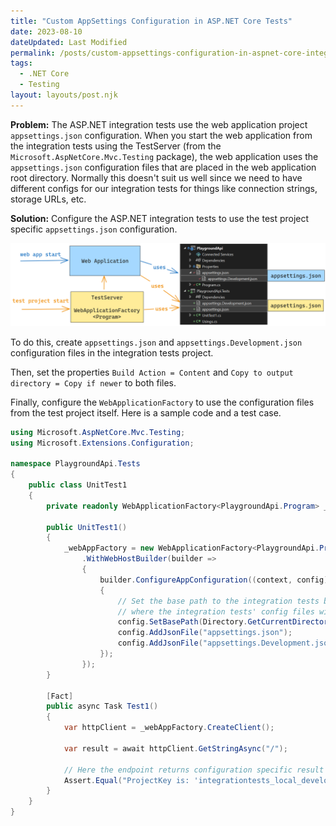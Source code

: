 ```yaml
---
title: "Custom AppSettings Configuration in ASP.NET Core Tests"
date: 2023-08-10
dateUpdated: Last Modified
permalink: /posts/custom-appsettings-configuration-in-aspnet-core-integration-tests/
tags:
  - .NET Core
  - Testing
layout: layouts/post.njk
---
```


**Problem:** The ASP.NET integration tests use the web application project `appsettings.json` configuration.
When you start the web application from the integration tests using the TestServer (from the `Microsoft.AspNetCore.Mvc.Testing` package), the web application uses the `appsettings.json` configuration files that are placed in the web application root directory. Normally this doesn't suit us well since we need to have different configs for our integration tests for things like connection strings, storage URLs, etc.

**Solution:** Configure the ASP.NET integration tests to use the test project specific `appsettings.json` configuration.

![](/img/2023-08-10-using-custom-appsettings-configuration-in-aspnet-core-integration-tests-with-testserver/testserver-appsettings-diagram.png)

To do this, create `appsettings.json` and `appsettings.Development.json` configuration files in the integration tests project.

Then, set the properties `Build Action = Content` and `Copy to output directory = Copy if newer` to both files.

Finally, configure the `WebApplicationFactory` to use the configuration files from the test project itself. Here is a sample code and a test case.

```cs
using Microsoft.AspNetCore.Mvc.Testing;
using Microsoft.Extensions.Configuration;

namespace PlaygroundApi.Tests
{
    public class UnitTest1
    {
        private readonly WebApplicationFactory<PlaygroundApi.Program> _webAppFactory;

        public UnitTest1()
        {
            _webAppFactory = new WebApplicationFactory<PlaygroundApi.Program>()
                .WithWebHostBuilder(builder =>
                {
                    builder.ConfigureAppConfiguration((context, config) =>
                    {
                        // Set the base path to the integration tests build output directory
                        // where the integration tests' config files will be copied into.
                        config.SetBasePath(Directory.GetCurrentDirectory());
                        config.AddJsonFile("appsettings.json");
                        config.AddJsonFile("appsettings.Development.json");
                    });
                });
        }

        [Fact]
        public async Task Test1()
        {
            var httpClient = _webAppFactory.CreateClient();

            var result = await httpClient.GetStringAsync("/");

            // Here the endpoint returns configuration specific result for testing purposes.
            Assert.Equal("ProjectKey is: 'integrationtests_local_development'", result);
        }
    }
}
```
